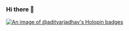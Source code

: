 ### Hi there 👋

<!--
**adityarjadhav/adityarjadhav** is a ✨ _special_ ✨ repository because its `README.md` (this file) appears on your GitHub profile.

Here are some ideas to get you started:

- 🔭 I’m currently working on ...
- 🌱 I’m currently learning ...
- 👯 I’m looking to collaborate on ...
- 🤔 I’m looking for help with ...
- 💬 Ask me about ...
- 📫 How to reach me: ...
- 😄 Pronouns: ...
- ⚡ Fun fact: ...
-->
[![An image of @adityarjadhav's Holopin badges](https://holopin.me/adityarjadhav)](https://holopin.io/@adityarjadhav)
